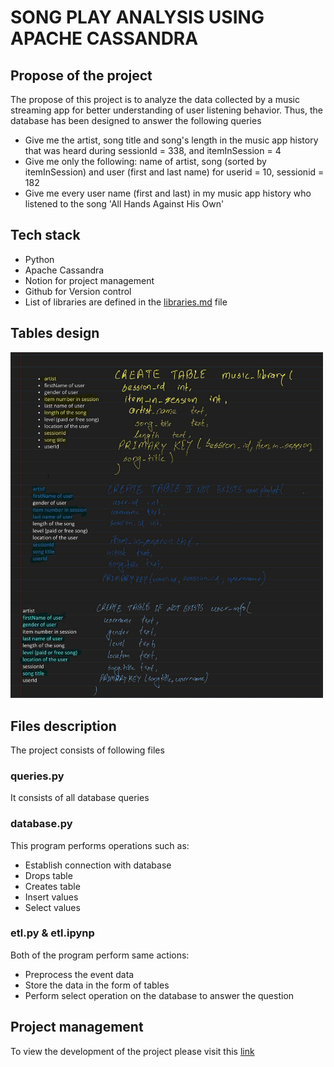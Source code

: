 # SONG PLAY ANALYSIS USING APACHE CASSANDRA

## Propose of the project
The propose of this project is to analyze the data collected by a music streaming app for better understanding of user listening behavior. Thus, the database has been designed to answer the following queries
-  Give me the artist, song title and song's length in the music app history that was heard during  sessionId = 338, and itemInSession  = 4
- Give me only the following: name of artist, song (sorted by itemInSession) and user (first and last name) for userid = 10, sessionid = 182
- Give me every user name (first and last) in my music app history who listened to the song 'All Hands Against His Own'

## Tech stack
- Python
- Apache Cassandra
- Notion for project management
- Github for Version control
- List of libraries are defined in the [libraries&#46;md](libraries.md) file

## Tables design
<img src="resources/table_design.jpg" width="500">


## Files description
The project consists of following files
### queries&#46;py
It consists of all database queries

### database&#46;py
This program performs operations such as:

- Establish connection with database
- Drops table 
- Creates table
- Insert values
- Select values

### etl&#46;py & etl.ipynp
Both of the program perform same actions: 
- Preprocess the event data
- Store the data in the form of tables
- Perform select operation on the database to answer the question

## Project management
To view the development of the project please visit this [link](https://bejewled-kip-9a9.notion.site/412e911f64fb451f97c0ac53a525ad1d?v=8a687efefa6d415f9d04fa4cab4ae713)
